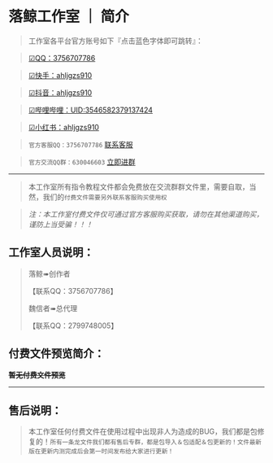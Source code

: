 # 落鲸工作室 ｜ 简介
>工作室各平台官方账号如下『点击蓝色字体即可跳转』：

>[☑QQ：3756707786](https://s.xsj.qq.com/otOTqV0N)

>[☑快手：ahljgzs910](https://v.kuaishou.com/XHc6nt)

>[☑抖音：ahljgzs910](https://v.douyin.com/ikVbQTy6/)

>[☑哔哩哔哩：UID:3546582379137424](https://b23.tv/4ve69ww)

>[☑小红书：ahljgzs910](https://www.xiaohongshu.com/user/profile/670b5b0a000000001d031ea6?xhsshare=CopyLink&appuid=670b5b0a000000001d031ea6&apptime=1728797941&share_id=cac753afd77b42adb6efbd4d6b73fd64)

>`官方客服QQ：3756707786`
[联系客服](https://qm.qq.com/q/K1XpGznIMQ)

>`官方交流QQ群：630046603`
[立即进群](https://qm.qq.com/q/SBt9hi60sI)

___
>本工作室所有指令教程文件都会免费放在交流群群文件里，需要自取，当然，我们的`付费文件需要另外联系客服购买使用权`

>*注：本工作室付费文件仅可通过官方客服购买获取，请勿在其他渠道购买，谨防上当受骗！！！*

## 工作室人员说明：
>落鲸➠创作者
>
>【联系QQ：3756707786】
>
>魏信者➠总代理
>
>【联系QQ：2799748005】

## 付费文件预览简介：

**~~暂无付费文件预览~~**

___
## 售后说明：
>本工作室任何付费文件在使用过程中出现非人为造成的BUG，我们都是包修复的！`所有一条龙文件我们都有售后专群，都是包导入＆包适配＆包更新的！文件最新版在更新内测完成后会第一时间发布给大家进行更新！`
